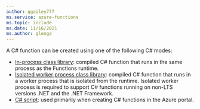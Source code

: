 ```yaml
---
author: ggailey777
ms.service: azure-functions
ms.topic: include
ms.date: 11/16/2021
ms.author: glenga
---
```


A C# function can be created using one of the following C# modes:

* [In-process class library](../articles/azure-functions/functions-dotnet-class-library.md): compiled C# function that runs in the same process as the Functions runtime. 
* [Isolated worker process class library](../articles/azure-functions/dotnet-isolated-process-guide.md): compiled C# function that runs in a worker process that is isolated from the runtime. Isolated worker process is required to support C# functions running on non-LTS versions .NET and the .NET Framework.     
* [C# script](../articles/azure-functions/functions-reference-csharp.md): used primarily when creating C# functions in the Azure portal.
